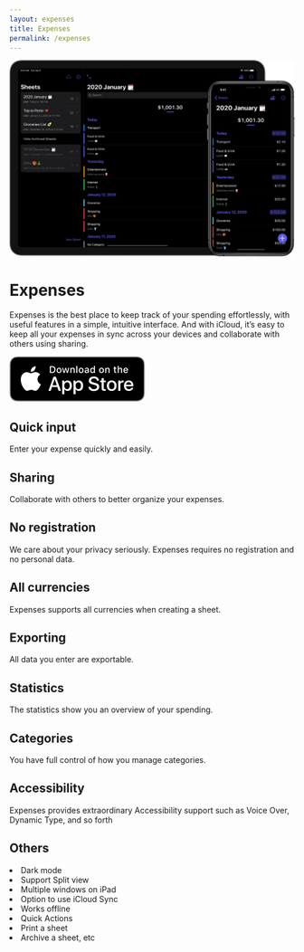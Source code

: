 ```yaml
---
layout: expenses
title: Expenses
permalink: /expenses
---
```


<div class="main">
    <img src="../assets/expenses-image.png">
    <h1>Expenses</h1>
    <p>Expenses is the best place to keep track of your spending effortlessly, with useful features in a simple, intuitive interface. And with iCloud, it’s easy to keep all your expenses in sync across your devices and collaborate with others using sharing.</p>    
    <a href="https://itunes.apple.com/us/app/id1492055171">
        <img src="../assets/app-store-badge.svg">
    </a>
</div>

<div class="features">
    <div class="row">
        <div class="col-sm">
            <h2>Quick input</h2>
            <p>Enter your expense quickly and easily.</p>
        </div>
        <div class="col-sm">
            <h2>Sharing</h2>
            <p>Collaborate with others to better organize your expenses.</p>
        </div>
    </div>
    <div class="row">
        <div class="col-sm">
            <h2>No registration</h2>
            <p>We care about your privacy seriously. Expenses requires no registration and no personal data.</p>
        </div>
        <div class="col-sm">
            <h2>All currencies</h2>
            <p>Expenses supports all currencies when creating a sheet.</p>
        </div>
    </div>
    <div class="row">
        <div class="col-sm">
            <h2>Exporting</h2>
            <p>All data you enter are exportable.</p>
        </div>
        <div class="col-sm">
            <h2>Statistics</h2>
            <p>The statistics show you an overview of your spending.</p>
        </div>
    </div>
    <div class="row">
        <div class="col-sm">
            <h2>Categories</h2>
            <p>You have full control of how you manage categories.</p>
        </div>
        <div class="col-sm">
            <h2>Accessibility</h2>
            <p>Expenses provides extraordinary Accessibility support such as Voice Over, Dynamic Type, and so forth</p>
        </div>
    </div>
    <div class="row">
        <div class="col">
            <h2>Others</h2>
            <li>Dark mode</li>
            <li>Support Split view
            <li>Multiple windows on iPad</li>
            <li>Option to use iCloud Sync</li>
            <li>Works offline</li>
            <li>Quick Actions</li>
            <li>Print a sheet</li>
            <li>Archive a sheet, etc</li>
        </div>
    </div>
</div>